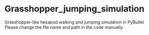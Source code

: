 # Grasshopper_jumping_simulation
Grasshopper-like hexapod walking and jumping simulation in PyBullet
Please change the file name and path in the code manually.
